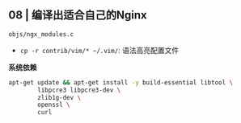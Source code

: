 ## 08 | 编译出适合自己的Nginx

`objs/ngx_modules.c`

* `cp -r contrib/vim/* ~/.vim/`: 语法高亮配置文件

**系统依赖**

```bash
apt-get update && apt-get install -y build-essential libtool \
        libpcre3 libpcre3-dev \
        zlib1g-dev \
        openssl \
        curl
```